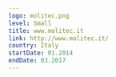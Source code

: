 ```yaml
---
logo: molitec.png
level: Small
title: www.molitec.it
link: http://www.molitec.it/
country: Italy
startDate: 01.2014
endDate: 03.2017
---
```

